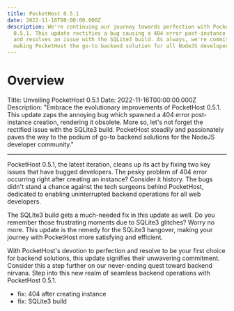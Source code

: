 ```yaml
---
title: PocketHost 0.5.1
date: 2022-11-16T00:00:00.000Z
description: We're continuing our journey towards perfection with PocketHost
  0.5.1. This update rectifies a bug causing a 404 error post-instance creation
  and resolves an issue with the SQLite3 build. As always, we're committed to
  making PocketHost the go-to backend solution for all NodeJS developers.
---
```


# Overview

Title: Unveiling PocketHost 0.5.1
Date: 2022-11-16T00:00:00.000Z
Description: "Embrace the evolutionary improvements of PocketHost 0.5.1. This update zaps the annoying bug which spawned a 404 error post-instance creation, rendering it obsolete. More so, let's not forget the rectified issue with the SQLite3 build. PocketHost steadily and passionately paves the way to the podium of go-to backend solutions for the NodeJS developer community."

---

PocketHost 0.5.1, the latest iteration, cleans up its act by fixing two key issues that have bugged developers. The pesky problem of 404 error occurring right after creating an instance? Consider it history. The bugs didn't stand a chance against the tech surgeons behind PocketHost, dedicated to enabling uninterrupted backend operations for all web developers.

The SQLIte3 build gets a much-needed fix in this update as well. Do you remember those frustrating moments due to SQLite3 glitches? Worry no more. This update is the remedy for the SQLite3 hangover, making your journey with PocketHost more satisfying and efficient.

With PocketHost's devotion to perfection and resolve to be your first choice for backend solutions, this update signifies their unwavering commitment. Consider this a step further on our never-ending quest toward backend nirvana. Step into this new realm of seamless backend operations with PocketHost 0.5.1.

- fix: 404 after creating instance
- fix: SQLite3 build
